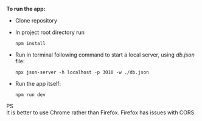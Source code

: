 **To run the app:**
+ Clone repository
+ In project root directory run
  ```
  npm install
  ```

+ Run in terminal following command to start a local server, using *db.json* file:
  ```
  npx json-server -h localhost -p 3010 -w ./db.json
  ```

+ Run the app itself:
  ```
  npm run dev
  ```

PS</br>
It is better to use Chrome rather than Firefox. Firefox has issues with CORS.


